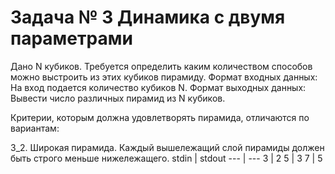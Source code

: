 Задача № 3 Динамика с двумя параметрами
========================
Дано N кубиков. Требуется определить каким количеством способов можно выстроить из этих кубиков пирамиду.
Формат входных данных:
На вход подается количество кубиков N.
Формат выходных данных:
Вывести число различных пирамид из N кубиков.

Критерии, которым должна удовлетворять пирамида, отличаются по вариантам:

3_2. Широкая пирамида. Каждый вышележащий слой пирамиды должен быть строго меньше нижележащего.
stdin | stdout
--- | ---
3 | 2
5 | 3
7 | 5
